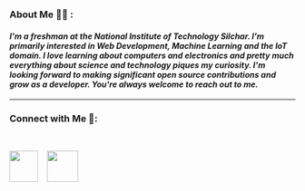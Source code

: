 ### About Me 🙋‍♂️ : 

#### *I'm a freshman at the National Institute of Technology Silchar. I'm primarily interested in Web Development, Machine Learning and the IoT domain. I love learning about computers and electronics and pretty much everything about science and technology piques my curiosity. I'm looking forward to making significant open source contributions and grow as a developer. You're always welcome to reach out to me.*
---
### Connect with Me 🐬:

<br>

[<img src="https://cdn.jsdelivr.net/gh/devicons/devicon/icons/twitter/twitter-original.svg" height="55px" width="50px"/>][twitter]
&nbsp;&nbsp; 
[<img src="https://cdn.jsdelivr.net/gh/devicons/devicon/icons/linkedin/linkedin-original.svg" height="55px"/>][linkedin]


[twitter]: https://twitter.com/swagatmitra
[linkedin]: https://in.linkedin.com/in/swagatmitra-bhattacharya-572048254


          
          

          
          
          
          

          
